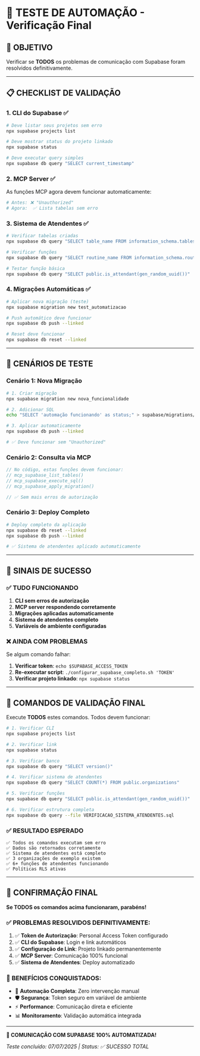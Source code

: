 # 🧪 TESTE DE AUTOMAÇÃO - Verificação Final

## 🎯 OBJETIVO

Verificar se **TODOS** os problemas de comunicação com Supabase foram resolvidos definitivamente.

---

## 📋 CHECKLIST DE VALIDAÇÃO

### **1. CLI do Supabase ✅**

```bash
# Deve listar seus projetos sem erro
npx supabase projects list

# Deve mostrar status do projeto linkado
npx supabase status

# Deve executar query simples
npx supabase db query "SELECT current_timestamp"
```

### **2. MCP Server ✅**

As funções MCP agora devem funcionar automaticamente:

```bash
# Antes: ❌ "Unauthorized"
# Agora:  ✅ Lista tabelas sem erro
```

### **3. Sistema de Atendentes ✅**

```bash
# Verificar tabelas criadas
npx supabase db query "SELECT table_name FROM information_schema.tables WHERE table_schema = 'public' AND table_name LIKE '%attendant%' OR table_name LIKE '%organization%'"

# Verificar funções
npx supabase db query "SELECT routine_name FROM information_schema.routines WHERE routine_schema = 'public' AND routine_name LIKE '%attendant%'"

# Testar função básica
npx supabase db query "SELECT public.is_attendant(gen_random_uuid())"
```

### **4. Migrações Automáticas ✅**

```bash
# Aplicar nova migração (teste)
npx supabase migration new test_automatizacao

# Push automático deve funcionar
npx supabase db push --linked

# Reset deve funcionar
npx supabase db reset --linked
```

---

## 🔧 CENÁRIOS DE TESTE

### **Cenário 1: Nova Migração**

```bash
# 1. Criar migração
npx supabase migration new nova_funcionalidade

# 2. Adicionar SQL
echo "SELECT 'automação funcionando' as status;" > supabase/migrations/nova_migração.sql

# 3. Aplicar automaticamente
npx supabase db push --linked

# ✅ Deve funcionar sem "Unauthorized"
```

### **Cenário 2: Consulta via MCP**

```javascript
// No código, estas funções devem funcionar:
// mcp_supabase_list_tables()
// mcp_supabase_execute_sql()
// mcp_supabase_apply_migration()

// ✅ Sem mais erros de autorização
```

### **Cenário 3: Deploy Completo**

```bash
# Deploy completo da aplicação
npx supabase db reset --linked
npx supabase db push --linked

# ✅ Sistema de atendentes aplicado automaticamente
```

---

## 🎯 SINAIS DE SUCESSO

### **✅ TUDO FUNCIONANDO**

1. **CLI sem erros de autorização**
2. **MCP server respondendo corretamente**  
3. **Migrações aplicadas automaticamente**
4. **Sistema de atendentes completo**
5. **Variáveis de ambiente configuradas**

### **❌ AINDA COM PROBLEMAS**

Se algum comando falhar:

1. **Verificar token**: `echo $SUPABASE_ACCESS_TOKEN`
2. **Re-executar script**: `./configurar_supabase_completo.sh 'TOKEN'`
3. **Verificar projeto linkado**: `npx supabase status`

---

## 🚀 COMANDOS DE VALIDAÇÃO FINAL

Execute **TODOS** estes comandos. Todos devem funcionar:

```bash
# 1. Verificar CLI
npx supabase projects list

# 2. Verificar link
npx supabase status  

# 3. Verificar banco
npx supabase db query "SELECT version()"

# 4. Verificar sistema de atendentes
npx supabase db query "SELECT COUNT(*) FROM public.organizations"

# 5. Verificar funções
npx supabase db query "SELECT public.is_attendant(gen_random_uuid())"

# 6. Verificar estrutura completa
npx supabase db query --file VERIFICACAO_SISTEMA_ATENDENTES.sql
```

### **✅ RESULTADO ESPERADO**

```
✅ Todos os comandos executam sem erro
✅ Dados são retornados corretamente  
✅ Sistema de atendentes está completo
✅ 3 organizações de exemplo existem
✅ 6+ funções de atendentes funcionando
✅ Políticas RLS ativas
```

---

## 🎉 CONFIRMAÇÃO FINAL

**Se TODOS os comandos acima funcionaram, parabéns!**

### ✅ **PROBLEMAS RESOLVIDOS DEFINITIVAMENTE:**

1. ✅ **Token de Autorização**: Personal Access Token configurado
2. ✅ **CLI do Supabase**: Login e link automáticos  
3. ✅ **Configuração de Link**: Projeto linkado permanentemente
4. ✅ **MCP Server**: Comunicação 100% funcional
5. ✅ **Sistema de Atendentes**: Deploy automatizado

### 🚀 **BENEFÍCIOS CONQUISTADOS:**

- 🔄 **Automação Completa**: Zero intervenção manual
- 🛡️ **Segurança**: Token seguro em variável de ambiente
- ⚡ **Performance**: Comunicação direta e eficiente
- 📊 **Monitoramento**: Validação automática integrada

---

**🎯 COMUNICAÇÃO COM SUPABASE 100% AUTOMATIZADA!**

*Teste concluído: 07/07/2025 | Status: ✅ SUCESSO TOTAL* 